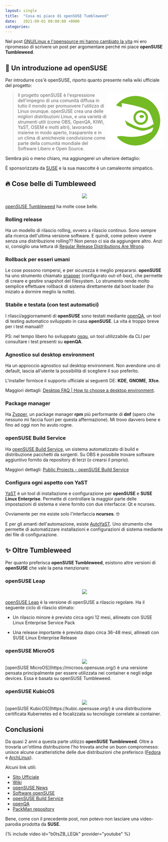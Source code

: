 ```yaml
---
layout: single
title:  "Cosa mi piace di openSUSE Tumbleweed"
date:   2021-09-01 00:00:00 +0000
categories: 
---
```


Nel post [GNU/Linux e l'opensource mi hanno cambiato la vita](https://franjsco.github.io/2021/09/01/gnulinux-opensource-mi-hanno-cambiato-la-vita.html) mi ero ripromesso di scrivere un post per argomentare perché mi piace **openSUSE Tumbleweed**.


## 📜 Un introduzione ad openSUSE 

Per introdurre cos'è openSUSE, riporto quanto presente nella wiki ufficiale del progetto:


<img style="float: right; max-height: 180px" src="/assets/images/post/opensuse-button.png">

>Il progetto openSUSE è l'espressione dell'impegno di una comunità diffusa in tutto il mondo per promuovere l'utilizzo di Linux ovunque. openSUSE crea una delle migliori distribuzioni Linux, e una varietà di strumenti utili (come OBS, OpenQA, KIWI, YaST, OSEM e molti altri), lavorando insieme in modo aperto, trasparente e in un clima di amichevole condivisione come parte della comunità mondiale del Software Libero e Open Source. 

Sembra più o meno chiaro, ma aggiungerei un ulteriore dettaglio:

È sponsorizzata da [SUSE](https://www.suse.com/it-it/) e la sua mascotte è un camaleonte simpatico.


## 🔥 Cose belle di Tumbleweed 

<div align="center">
    <img src="https://upload.wikimedia.org/wikipedia/commons/4/49/OpenSUSE_Tumbleweed_green_logo.svg" width="220px">
</div>

[openSUSE Tumbleweed](https://en.opensuse.org/Portal:Tumbleweed) ha molte cose belle.

### Rolling release

Ha un modello di rilascio rolling, ovvero a rilascio continuo. 
Sono sempre alla ricerca dell'ultima versione software. E quindi, come potevo vivere senza una distribuzione rolling?? Non penso ci sia da aggiungere altro. Anzi si, consiglio una lettura di [Regular Release Distributions Are Wrong](https://rootco.de/2020-02-10-regular-releases-are-wrong/).


### Rollback per esseri umani

Le cose possono rompersi, e per sicurezza è meglio prepararsi. **openSUSE** ha uno strumento chiamato [snapper](https://en.opensuse.org/Portal:Snapper) (configurato out-of-box), che permette di creare e gestire snapshot del filesystem. Lo strumento rende molto semplice effettuare rollback di sistema direttamente dal boot loader (ho iniziato a dormire meglio la notte).


### Stabile e testata (con test automatici)

I rilasci/aggiornamenti di **openSUSE** sono testati mediante [openQA](https://openqa.opensuse.org/), un tool di testing automatico sviluppato in casa **openSUSE**. La vita è troppo breve per i test manuali!!

PS: nel tempo libero ho sviluppato [osqu](https://github.com/franjsco/osqu), un tool utilizzabile da CLI per consultare i test presenti su **openQA**.



### Agnostico sul desktop environment

Ha un approccio agnostico sul desktop environment. Non avendone uno di default, lascia all'utente la possibilità di scegliere il suo preferito.

L'installer fornisce il supporto ufficiale ai seguenti DE: **KDE**, **GNOME**, **Xfce**.


Maggiori dettagli: 
[Desktop FAQ | How to choose a desktop environment](https://en.opensuse.org/openSUSE:Desktop_FAQ#How_to_choose_a_desktop_environment.3F).



###  Package manager

Ha [Zypper](https://en.opensuse.org/SDB:Zypper_usage), un package manager **rpm** più performante di **dnf** (spero che nessuno mi faccia fuori per questa affermazione). Mi trovo davvero bene e fino ad oggi non ho avuto rogne.


### openSUSE Build Service

Ha [openSUSE Build Service](https://en.opensuse.org/Portal:Build_Service), un sistema automatizzato di build e distribuzione pacchetti da sorgenti. Su OBS è possibile trovare software aggiuntivo fornito da repository di terzi (o crearsi il proprio).

Maggiori dettagli: [Public Projects - openSUSE Build Service](https://build.opensuse.org/project#)

### Configura ogni aspetto con YaST

[YaST](https://yast.opensuse.org/) è un tool di installazione e configurazione per **openSUSE** e **SUSE Linux Enterprise**. Permette di controllare la maggior parte delle impostazioni di sistema e viene fornito con due interfacce: Qt e ncurses.

Ovviamente per me esiste solo l'interfaccia **ncurses**. 🤓

E per gli amanti dell'automazione, esiste [AutoYaST](https://doc.opensuse.org/projects/autoyast/). Uno strumento che permette di automatizzare installazioni e configurazioni di sistema mediante dei file di configurazione.


## ✨ Oltre Tumbleweed

Per quanto preferisca **openSUSE Tumbleweed**, esistono altre versioni di **openSUSE** che vale la pena menzionare:


### openSUSE Leap

<div align="center">
    <img src="https://upload.wikimedia.org/wikipedia/commons/7/72/OpenSUSE_Leap_green_logo.svg" width="200px">
</div>

[openSUSE Leap](https://en.opensuse.org/Portal:Leap) è la versione di openSUSE a rilascio regolare. Ha il seguente ciclo di rilascio stimato:

-  Un rilascio minore è previsto circa ogni 12 mesi, allineato con SUSE Linux Enterprise Service Pack

-  Una release importante è prevista dopo circa 36-48 mesi, allineati con SUSE Linux Enterprise Release


### openSUSE MicroOS

<div align="center">
    <img src="https://microos.opensuse.org/assets/images/microos-logo.svg" width="200px">
</div>
[openSUSE MicroOS](https://microos.opensuse.org/) è una versione pensata principalmente per essere utilizzata nei container e negli edge devices. Essa è basata su openSUSE Tumbleweed.


### openSUSE KubicOS

<div align="center">
    <img src="https://kubic.opensuse.org/assets/images/logo.svg" width="200px">
</div>
[openSUSE KubicOS](https://kubic.opensuse.org/) è una distribuzione certificata Kubernetes ed è focalizzata su tecnologie correlate ai container.


## Conclusioni
Da quasi 2 anni a questa parte utilizzo **openSUSE Tumbleweed**. Oltre a trovarla un'ottima distribuzione l'ho trovata anche un buon compromesso: unisce alcune caratteristiche delle due distribuzioni che preferisco ([Fedora](https://getfedora.org/) e [ArchLinux](https://archlinux.org/)).

Alcuni link utili:

- [Sito Ufficiale](https://www.opensuse.org/)
- [Wiki](https://en.opensuse.org/Main_Page)
- [openSUSE News](https://news.opensuse.org/)
- [Software openSUSE](https://software.opensuse.org/)
- [openSUSE Build Service](https://build.opensuse.org/)
- [openQA](https://openqa.opensuse.org/)
- [PackMan repository](http://packman.links2linux.org/)


Bene, come con il precedente post, non potevo non lasciare una video-parodia prodotta da **SUSE**.

{% include video id="b0tsZB_LEQk" provider="youtube" %}